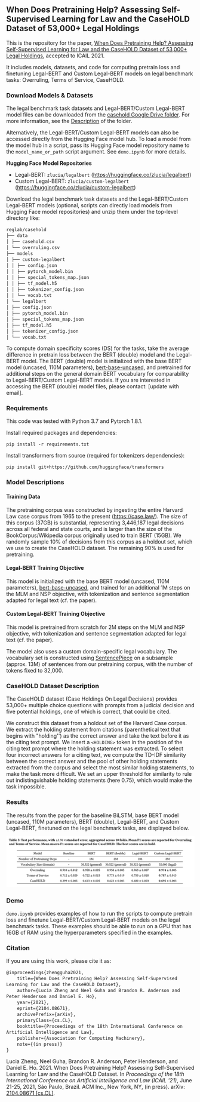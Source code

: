 ## When Does Pretraining Help? Assessing Self-Supervised Learning for Law and the CaseHOLD Dataset of 53,000+ Legal Holdings

This is the repository for the paper, [When Does Pretraining Help? Assessing Self-Supervised Learning for Law and the CaseHOLD Dataset of 53,000+ Legal Holdings](https://arxiv.org/abs/2104.08671), accepted to ICAIL 2021.

It includes models, datasets, and code for computing pretrain loss and finetuning Legal-BERT and Custom Legal-BERT models on legal benchmark tasks: Overruling, Terms of Service, CaseHOLD.

### Download Models & Datasets
The legal benchmark task datasets and Legal-BERT/Custom Legal-BERT model files can be downloaded from the [casehold Google Drive folder](https://drive.google.com/drive/folders/18YZpKNzbgG3ZWWgmu0Xz6oK3nuv0M2iK?usp=sharing). For more information, see the [Description](https://docs.google.com/document/d/1K3LtZ5Z6Zxh9Xuf5Pu0P4UuPXa_rCuE6b2_gL1yLej8/edit?usp=sharing) of the folder.

Alternatively, the Legal-BERT/Custom Legal-BERT models can also be accessed directly from the Hugging Face model hub. To load a model from the model hub in a script, pass its Hugging Face model repository name to the `model_name_or_path` script argument. See `demo.ipynb` for more details.

**Hugging Face Model Repositories**

-   Legal-BERT: `zlucia/legalbert` (https://huggingface.co/zlucia/legalbert)
- Custom Legal-BERT: `zlucia/custom-legalbert` (https://huggingface.co/zlucia/custom-legalbert)

Download the legal benchmark task datasets and the Legal-BERT/Custom Legal-BERT models (optional, scripts can directly load models from Hugging Face model repositories) and unzip them under the top-level directory like:

	reglab/casehold
	├── data
	│ ├── casehold.csv
	│ └── overruling.csv
	├── models
	│ ├── custom-legalbert
	│ │ ├── config.json
	│ │ ├── pytorch_model.bin
	│ │ ├── special_tokens_map.json
	│ │ ├── tf_model.h5
	│ │ ├── tokenizer_config.json
	│ │ └── vocab.txt
	│ └── legalbert
	│ ├── config.json
	│ ├── pytorch_model.bin
	│ ├── special_tokens_map.json
	│ ├── tf_model.h5
	│ ├── tokenizer_config.json
	│ └── vocab.txt

To compute domain specificity scores (DS) for the tasks, take the average difference in pretrain loss between the BERT (double) model and the Legal-BERT model. The BERT (double) model is initialized with the base BERT model (uncased, 110M parameters), [bert-base-uncased](https://huggingface.co/bert-base-uncased), and pretrained for additional steps on the general domain BERT vocabulary for comparability to Legal-BERT/Custom Legal-BERT models. If you are interested in accessing the BERT (double) model files, please contact: [update with email].

### Requirements
This code was tested with Python 3.7 and Pytorch 1.8.1.

Install required packages and dependencies:

    pip install -r requirements.txt

Install transformers from source (required for tokenizers dependencies):

    pip install git+https://github.com/huggingface/transformers

### Model Descriptions
####  Training Data
The pretraining corpus was constructed by ingesting the entire Harvard Law case corpus from 1965 to the present (https://case.law/). The size of this corpus (37GB) is substantial, representing 3,446,187 legal decisions across all federal and state courts, and is larger than the size of the BookCorpus/Wikipedia corpus originally used to train BERT (15GB). We randomly sample 10% of decisions from this corpus as a holdout set, which we use to create the CaseHOLD dataset. The remaining 90% is used for pretraining. 

#### Legal-BERT Training Objective
This model is initialized with the base BERT model (uncased, 110M parameters), [bert-base-uncased](https://huggingface.co/bert-base-uncased), and trained for an additional 1M steps on the MLM and NSP objective, with tokenization and sentence segmentation adapted for legal text (cf. the paper).

#### Custom Legal-BERT Training Objective
This model is pretrained from scratch for 2M steps on the MLM and NSP objective, with tokenization and sentence segmentation adapted for legal text (cf. the paper). 

The model also uses a custom domain-specific legal vocabulary. The vocabulary set is constructed using [SentencePiece](https://arxiv.org/abs/1808.06226) on a subsample (approx. 13M) of sentences from our pretraining corpus, with the number of tokens fixed to 32,000.

### CaseHOLD Dataset Description
The CaseHOLD dataset (Case Holdings On Legal Decisions) provides 53,000+ multiple choice questions with prompts from a judicial decision and five potential holdings, one of which is correct, that could be cited.

We construct this dataset from a holdout set of the Harvard Case corpus. We extract the holding statement from citations (parenthetical text that begins with "holding'') as the correct answer and take the text before it as the citing text prompt. We insert a `<HOLDING>` token in the position of the citing text prompt where the holding statement was extracted. To select four incorrect answers for a citing text, we compute the TD-IDF similarity between the correct answer and the pool of other holding statements extracted from the corpus and select the most similar holding statements, to make the task more difficult. We set an upper threshold for similarity to rule out indistinguishable holding statements (here 0.75), which would make the task impossible.

### Results
The results from the paper for the baseline BiLSTM, base BERT model (uncased, 110M parameters), BERT (double), Legal-BERT, and Custom Legal-BERT, finetuned on the legal benchmark tasks, are displayed below.

![](figures/results.png)

### Demo
`demo.ipynb` provides examples of how to run the scripts to compute pretrain loss and finetune Legal-BERT/Custom Legal-BERT models on the legal benchmark tasks. These examples should be able to run on a GPU that has 16GB of RAM using the hyperparameters specified in the examples.

### Citation
If you are using this work, please cite it as:

	@inproceedings{zhengguha2021,
		title={When Does Pretraining Help? Assessing Self-Supervised Learning for Law and the CaseHOLD Dataset},
		author={Lucia Zheng and Neel Guha and Brandon R. Anderson and Peter Henderson and Daniel E. Ho},
		year={2021},
		eprint={2104.08671},
		archivePrefix={arXiv},
		primaryClass={cs.CL},
		booktitle={Proceedings of the 18th International Conference on Artificial Intelligence and Law},
		publisher={Association for Computing Machinery},
		note={(in press)}
	}

Lucia Zheng, Neel Guha, Brandon R. Anderson, Peter Henderson, and Daniel E. Ho. 2021. When Does Pretraining Help? Assessing Self-Supervised Learning for Law and the CaseHOLD Dataset. In *Proceedings of the 18th International Conference on Artificial Intelligence and Law (ICAIL '21)*, June 21-25, 2021,  São Paulo, Brazil. ACM Inc., New York, NY, (in press). arXiv: [2104.08671 \[cs.CL\]](https://arxiv.org/abs/2104.08671).


